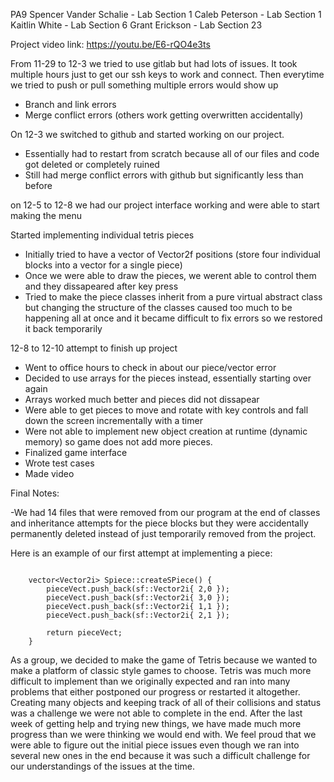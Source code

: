 PA9
Spencer Vander Schalie - Lab Section 1
Caleb Peterson - Lab Section 1
Kaitlin White - Lab Section 6
Grant Erickson - Lab Section 23

Project video link: https://youtu.be/E6-rQO4e3ts 

From 11-29 to 12-3 we tried to use gitlab but had lots of issues.
It took multiple hours just to get our ssh keys to work and connect.
Then everytime we tried to push or pull something multiple errors would show up
- Branch and link errors 
- Merge conflict errors (others work getting overwritten accidentally)

On 12-3 we switched to github and started working on our project.
- Essentially had to restart from scratch because all of our files and code got deleted or completely ruined
- Still had merge conflict errors with github but significantly less than before 

on 12-5 to 12-8 we had our project interface working and were able to start making the menu 

Started implementing individual tetris pieces 
- Initially tried to have a vector of Vector2f positions (store four individual blocks into a vector for a single piece)
- Once we were able to draw the pieces, we werent able to control them and they dissapeared after key press
- Tried to make the piece classes inherit from a pure virtual abstract class but changing the structure of the classes
caused too much to be happening all at once and it became difficult to fix errors so we restored it back temporarily

12-8 to 12-10 attempt to finish up project 
- Went to office hours to check in about our piece/vector error
- Decided to use arrays for the pieces instead, essentially starting over again 
- Arrays worked much better and pieces did not dissapear 
- Were able to get pieces to move and rotate with key controls and fall down the screen incrementally with a timer
- Were not able to implement new object creation at runtime (dynamic memory) so game does not add more pieces. 
- Finalized game interface 
- Wrote test cases 
- Made video

Final Notes: 

-We had 14 files that were removed from our program at the end of classes and inheritance attempts for the piece blocks
but they were accidentally permanently deleted instead of just temporarily removed from the project.

Here is an example of our first attempt at implementing a piece:  
```

	vector<Vector2i> Spiece::createSPiece() {
		pieceVect.push_back(sf::Vector2i{ 2,0 });
		pieceVect.push_back(sf::Vector2i{ 3,0 });
		pieceVect.push_back(sf::Vector2i{ 1,1 });
		pieceVect.push_back(sf::Vector2i{ 2,1 });

		return pieceVect;
	}
```

As a group, we decided to make the game of Tetris because we wanted to make a platform of classic style games to choose.
Tetris was much more difficult to implement than we originally expected and ran into many problems that either postponed
our progress or restarted it altogether. Creating many objects and keeping track of all of their collisions and status 
was a challenge we were not able to complete in the end. After the last week of getting help and trying new things, we 
have made much more progress than we were thinking we would end with. We feel proud that we were able to figure out 
the initial piece issues even though we ran into several new ones in the end because it was such a difficult challenge
for our understandings of the issues at the time.
